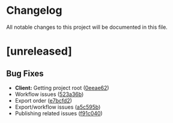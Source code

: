 # Changelog

All notable changes to this project will be documented in this file.

# [unreleased]

## Bug Fixes

- **Client:** Getting project root ([0eeae62](https://github.com/OfficialSirH/discord-http-webserver/commit/0eeae62b72d6d4e433233f5d329487fe811d8d53))
- Workflow issues ([523a36b](https://github.com/OfficialSirH/discord-http-webserver/commit/523a36bf4168c0334f775eebfcfb84e32c80d596))
- Export order ([e7bcfd2](https://github.com/OfficialSirH/discord-http-webserver/commit/e7bcfd2e8205aac26a38062218ec6847cd5563ea))
- Export/workflow issues ([a5c595b](https://github.com/OfficialSirH/discord-http-webserver/commit/a5c595b4b61cce496f9694b8d49a76f3921b0aa5))
- Publishing related issues ([f91c040](https://github.com/OfficialSirH/discord-http-webserver/commit/f91c0406d967d0c8e2ff6aa82d76fee59c680ea0))
